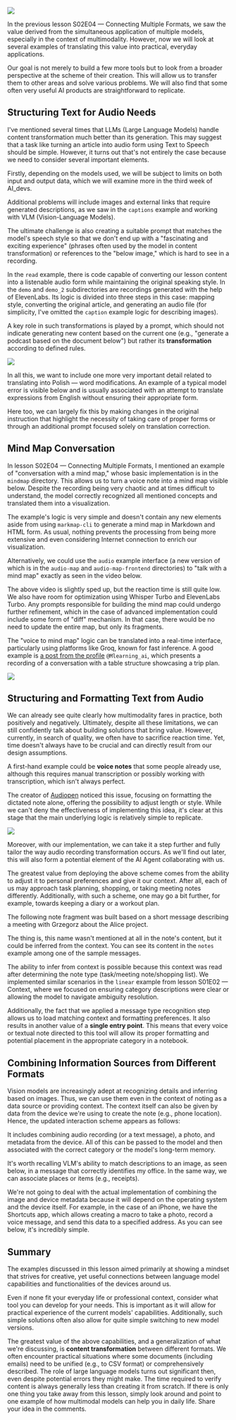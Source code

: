 ![](https://cloud.overment.com/2024-11-14/s02e05-9a2a5422-c.png)

In the previous lesson S02E04 — Connecting Multiple Formats, we saw the value derived from the simultaneous application of multiple models, especially in the context of multimodality. However, now we will look at several examples of translating this value into practical, everyday applications.

Our goal is not merely to build a few more tools but to look from a broader perspective at the scheme of their creation. This will allow us to transfer them to other areas and solve various problems. We will also find that some often very useful AI products are straightforward to replicate.

## Structuring Text for Audio Needs

I've mentioned several times that LLMs (Large Language Models) handle content transformation much better than its generation. This may suggest that a task like turning an article into audio form using Text to Speech should be simple. However, it turns out that's not entirely the case because we need to consider several important elements.

Firstly, depending on the models used, we will be subject to limits on both input and output data, which we will examine more in the third week of AI_devs.

Additional problems will include images and external links that require generated descriptions, as we saw in the `captions` example and working with VLM (Vision-Language Models).

The ultimate challenge is also creating a suitable prompt that matches the model's speech style so that we don't end up with a "fascinating and exciting experience" (phrases often used by the model in content transformation) or references to the "below image," which is hard to see in a recording.

In the `read` example, there is code capable of converting our lesson content into a listenable audio form while maintaining the original speaking style. In the `demo` and `demo_2` subdirectories are recordings generated with the help of ElevenLabs. Its logic is divided into three steps in this case: mapping style, converting the original article, and generating an audio file (for simplicity, I've omitted the `caption` example logic for describing images).

A key role in such transformations is played by a prompt, which should not indicate generating new content based on the current one (e.g., "generate a podcast based on the document below") but rather its **transformation** according to defined rules.

![](https://cloud.overment.com/2024-10-04/aidevs3_toaudioprompt-f83f6732-4.png)

In all this, we want to include one more very important detail related to translating into Polish — word modifications. An example of a typical model error is visible below and is usually associated with an attempt to translate expressions from English without ensuring their appropriate form.

Here too, we can largely fix this by making changes in the original instruction that highlight the necessity of taking care of proper forms or through an additional prompt focused solely on translation correction.

## Mind Map Conversation

In lesson S02E04 — Connecting Multiple Formats, I mentioned an example of "conversation with a mind map," whose basic implementation is in the `mindmap` directory. This allows us to turn a voice note into a mind map visible below. Despite the recording being very chaotic and at times difficult to understand, the model correctly recognized all mentioned concepts and translated them into a visualization.

The example's logic is very simple and doesn't contain any new elements aside from using `markmap-cli` to generate a mind map in Markdown and HTML form. As usual, nothing prevents the processing from being more extensive and even considering Internet connection to enrich our visualization.

Alternatively, we could use the `audio` example interface (a new version of which is in the `audio-map` and `audio-map-frontend` directories) to "talk with a mind map" exactly as seen in the video below.

The above video is slightly sped up, but the reaction time is still quite low. We also have room for optimization using Whisper Turbo and ElevenLabs Turbo. Any prompts responsible for building the mind map could undergo further refinement, which in the case of advanced implementation could include some form of "diff" mechanism. In that case, there would be no need to update the entire map, but only its fragments.

The "voice to mind map" logic can be translated into a real-time interface, particularly using platforms like Groq, known for fast inference. A good example is [a post from the profile](https://x.com/Mlearning_ai/status/1816065857228767474) `@Mlearning_ai`, which presents a recording of a conversation with a table structure showcasing a trip plan.

![](https://cloud.overment.com/2024-10-04/aidevs3_voice-11c7027d-a.png)

## Structuring and Formatting Text from Audio

We can already see quite clearly how multimodality fares in practice, both positively and negatively. Ultimately, despite all these limitations, we can still confidently talk about building solutions that bring value. However, currently, in search of quality, we often have to sacrifice reaction time. Yet, time doesn't always have to be crucial and can directly result from our design assumptions.

A first-hand example could be **voice notes** that some people already use, although this requires manual transcription or possibly working with transcription, which isn't always perfect.

The creator of [Audiopen](https://audiopen.ai/) noticed this issue, focusing on formatting the dictated note alone, offering the possibility to adjust length or style. While we can't deny the effectiveness of implementing this idea, it's clear at this stage that the main underlying logic is relatively simple to replicate.

![](https://cloud.overment.com/2024-10-04/aidevs3_audiopen-94e20f7f-1.png)

Moreover, with our implementation, we can take it a step further and fully tailor the way audio recording transformation occurs. As we'll find out later, this will also form a potential element of the AI Agent collaborating with us.

The greatest value from deploying the above scheme comes from the ability to adjust it to personal preferences and give it our context. After all, each of us may approach task planning, shopping, or taking meeting notes differently. Additionally, with such a scheme, one may go a bit further, for example, towards keeping a diary or a workout plan.

The following note fragment was built based on a short message describing a meeting with Grzegorz about the Alice project.

The thing is, this name wasn't mentioned at all in the note's content, but it could be inferred from the context. You can see its content in the `notes` example among one of the sample messages.

The ability to infer from context is possible because this context was read after determining the note type (task/meeting note/shopping list). We implemented similar scenarios in the `linear` example from lesson S01E02 — Context, where we focused on ensuring category descriptions were clear or allowing the model to navigate ambiguity resolution.

Additionally, the fact that we applied a message type recognition step allows us to load matching context and formatting preferences. It also results in another value of a **single entry point**. This means that every voice or textual note directed to this tool will allow its proper formatting and potential placement in the appropriate category in a notebook.

## Combining Information Sources from Different Formats

Vision models are increasingly adept at recognizing details and inferring based on images. Thus, we can use them even in the context of noting as a data source or providing context. The context itself can also be given by data from the device we're using to create the note (e.g., phone location). Hence, the updated interaction scheme appears as follows:

It includes combining audio recording (or a text message), a photo, and metadata from the device. All of this can be passed to the model and then associated with the correct category or the model's long-term memory.

It's worth recalling VLM's ability to match descriptions to an image, as seen below, in a message that correctly identifies my office. In the same way, we can associate places or items (e.g., receipts).

We're not going to deal with the actual implementation of combining the image and device metadata because it will depend on the operating system and the device itself. For example, in the case of an iPhone, we have the Shortcuts app, which allows creating a macro to take a photo, record a voice message, and send this data to a specified address. As you can see below, it's incredibly simple.

## Summary

The examples discussed in this lesson aimed primarily at showing a mindset that strives for creative, yet useful connections between language model capabilities and functionalities of the devices around us.

Even if none fit your everyday life or professional context, consider what tool you can develop for your needs. This is important as it will allow for practical experience of the current models' capabilities. Additionally, such simple solutions often also allow for quite simple switching to new model versions.

The greatest value of the above capabilities, and a generalization of what we're discussing, is **content transformation** between different formats. We often encounter practical situations where some documents (including emails) need to be unified (e.g., to CSV format) or comprehensively described. The role of large language models turns out significant then, even despite potential errors they might make. The time required to verify content is always generally less than creating it from scratch.
If there is only one thing you take away from this lesson, simply look around and point to one example of how multimodal models can help you in daily life. Share your idea in the comments.